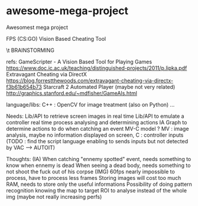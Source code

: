 # awesome-mega-project
Awesomest mega project

FPS (CS:GO) Vision Based Cheating Tool

\t BRAINSTORMING

refs: 
GameScripter - A Vision Based Tool for Playing Games
https://www.doc.ic.ac.uk/teaching/distinguished-projects/2011/p.lipka.pdf
Extravagant Cheating via DirectX
https://blog.forrestthewoods.com/extravagant-cheating-via-directx-f3b61b654b73
Starcraft 2 Automated Player (maybe not very related)
http://graphics.stanford.edu/~mdfisher/GameAIs.html

language/libs:
C++ : OpenCV for image treatment (also on Python)
...

Needs:
Lib/API to retrieve screen images in real time
Lib/API to emulate a controller
real time process analysing and determining actions
IA Graph to determine actions to do when catching an event
MV-C model ? MV : image analysis, maybe no information displayed on screen, C : controller inputs
(TODO : find the script language enabling to sends inputs but not detected by VAC --> AUTOIT)

Thoughts: 
(IA)
When catching "ennemy spotted" event, needs something to know when ennemy is dead
When seeing a dead body, needs something to not shoot the fuck out of his corpse
(IMG)
60fps nearly impossible to process, have to process less frames
Storing images will cost too much RAM, needs to store only the useful informations 
Possibility of doing pattern recognition knowing the map to target ROI to analyse instead of the whole img (maybe not really increasing perfs)
